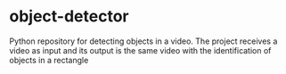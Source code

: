 # object-detector
Python repository for detecting objects in a video. The project receives a video as input and its output is the same video with the identification of objects in a rectangle
